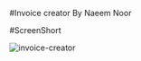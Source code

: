 #Invoice creator By Naeem Noor


#ScreenShort


![invoice-creator](https://user-images.githubusercontent.com/56517738/174841603-a99376cc-c129-49a7-a532-a5707db62ce8.png)
